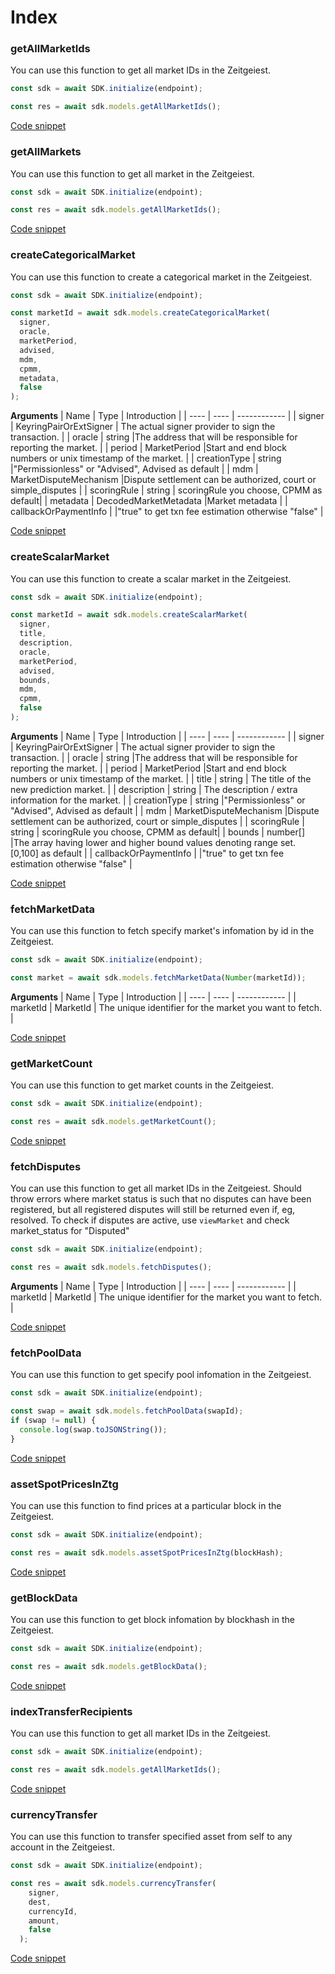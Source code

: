 # Index

### getAllMarketIds

You can use this function to get all market IDs in the Zeitgeiest.

```typescript
const sdk = await SDK.initialize(endpoint);

const res = await sdk.models.getAllMarketIds();
```

[Code snippet](./getAllMarketIds.ts)

### getAllMarkets

You can use this function to get all market in the Zeitgeiest.

```typescript
const sdk = await SDK.initialize(endpoint);

const res = await sdk.models.getAllMarketIds();
```

[Code snippet](./getAllMarkets.ts)

### createCategoricalMarket

You can use this function to create a categorical market in the Zeitgeiest.

```typescript
const sdk = await SDK.initialize(endpoint);

const marketId = await sdk.models.createCategoricalMarket(
  signer,
  oracle,
  marketPeriod,
  advised,
  mdm,
  cpmm,
  metadata,
  false
);
```

**Arguments**
| Name | Type | Introduction |
| ---- | ---- | ------------ |
| signer | KeyringPairOrExtSigner | The actual signer provider to sign the transaction. |
| oracle | string |The address that will be responsible for reporting the market. |
| period | MarketPeriod |Start and end block numbers or unix timestamp of the market. |
| creationType | string |"Permissionless" or "Advised", Advised as default |
| mdm | MarketDisputeMechanism |Dispute settlement can be authorized, court or simple_disputes |
| scoringRule | string | scoringRule you choose, CPMM as default|
| metadata | DecodedMarketMetadata |Market metadata |
| callbackOrPaymentInfo | |"true" to get txn fee estimation otherwise "false" |

[Code snippet](./createCategoricalMarket.ts)

### createScalarMarket

You can use this function to create a scalar market in the Zeitgeiest.

```typescript
const sdk = await SDK.initialize(endpoint);

const marketId = await sdk.models.createScalarMarket(
  signer,
  title,
  description,
  oracle,
  marketPeriod,
  advised,
  bounds,
  mdm,
  cpmm,
  false
);
```

**Arguments**
| Name | Type | Introduction |
| ---- | ---- | ------------ |
| signer | KeyringPairOrExtSigner | The actual signer provider to sign the transaction. |
| oracle | string |The address that will be responsible for reporting the market. |
| period | MarketPeriod |Start and end block numbers or unix timestamp of the market. |
| title | string | The title of the new prediction market. |
| description | string | The description / extra information for the market. |
| creationType | string |"Permissionless" or "Advised", Advised as default |
| mdm | MarketDisputeMechanism |Dispute settlement can be authorized, court or simple_disputes |
| scoringRule | string | scoringRule you choose, CPMM as default|
| bounds | number[] |The array having lower and higher bound values denoting range set. [0,100] as default |
| callbackOrPaymentInfo | |"true" to get txn fee estimation otherwise "false" |

[Code snippet](./createScalarMarket.ts)

### fetchMarketData

You can use this function to fetch specify market's infomation by id in the Zeitgeiest.

```typescript
const sdk = await SDK.initialize(endpoint);

const market = await sdk.models.fetchMarketData(Number(marketId));
```

**Arguments**
| Name | Type | Introduction |
| ---- | ---- | ------------ |
| marketId | MarketId | The unique identifier for the market you want to fetch. |

[Code snippet](./fetchMarketData.ts)

### getMarketCount

You can use this function to get market counts in the Zeitgeiest.

```typescript
const sdk = await SDK.initialize(endpoint);

const res = await sdk.models.getMarketCount();
```

[Code snippet](./getMarketCount.ts)

### fetchDisputes

You can use this function to get all market IDs in the Zeitgeiest.
Should throw errors where market status is such that no disputes can have been registered, but all registered disputes will still be returned even if, eg, resolved. To check if disputes are active, use `viewMarket` and check market_status for "Disputed"

```typescript
const sdk = await SDK.initialize(endpoint);

const res = await sdk.models.fetchDisputes();
```

**Arguments**
| Name | Type | Introduction |
| ---- | ---- | ------------ |
| marketId | MarketId | The unique identifier for the market you want to fetch. |

[Code snippet](./fetchDisputes.ts)

### fetchPoolData

You can use this function to get specify pool infomation in the Zeitgeiest.

```typescript
const sdk = await SDK.initialize(endpoint);

const swap = await sdk.models.fetchPoolData(swapId);
if (swap != null) {
  console.log(swap.toJSONString());
}
```

[Code snippet](./fetchPoolData.ts)

### assetSpotPricesInZtg

You can use this function to find prices at a particular block in the Zeitgeiest.

```typescript
const sdk = await SDK.initialize(endpoint);

const res = await sdk.models.assetSpotPricesInZtg(blockHash);
```

[Code snippet](./assetSpotPricesInZtg.ts)

### getBlockData

You can use this function to get block infomation by blockhash in the Zeitgeiest.

```typescript
const sdk = await SDK.initialize(endpoint);

const res = await sdk.models.getBlockData();
```

[Code snippet](./getBlockData.ts)

### indexTransferRecipients

You can use this function to get all market IDs in the Zeitgeiest.

```typescript
const sdk = await SDK.initialize(endpoint);

const res = await sdk.models.getAllMarketIds();
```

[Code snippet](./getAllMarketIds.ts)

### currencyTransfer

You can use this function to transfer specified asset from self to any account in the Zeitgeiest.

```typescript
const sdk = await SDK.initialize(endpoint);

const res = await sdk.models.currencyTransfer(
    signer,
    dest,
    currencyId,
    amount,
    false
  );
```

[Code snippet](./currencyTransfer.ts)
